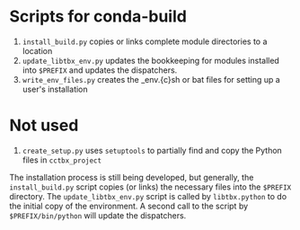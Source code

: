 # Scripts for conda-build

1) `install_build.py` copies or links complete module directories to a location
2) `update_libtbx_env.py` updates the bookkeeping for modules installed into `$PREFIX` and updates the dispatchers.
3) `write_env_files.py` creates the <program>_env.{c}sh or bat files for setting
up a user's installation

# Not used
1) `create_setup.py` uses `setuptools` to partially find and copy the Python files in `cctbx_project`

The installation process is still being developed, but generally, the
`install_build.py` script copies (or links) the necessary files into the
`$PREFIX` directory. The `update_libtbx_env.py` script is called by
`libtbx.python` to do the initial copy of the environment. A second call
to the script by `$PREFIX/bin/python` will update the dispatchers.
